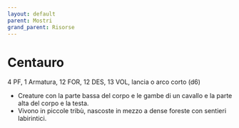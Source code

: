 ```yaml
---
layout: default
parent: Mostri
grand_parent: Risorse 
--- 
```


# Centauro

4 PF, 1 Armatura, 12 FOR, 12 DES, 13 VOL, lancia o arco corto (d6)  

- Creature con la parte bassa del corpo e le gambe di un cavallo e la parte alta del corpo e la testa.
- Vivono in piccole tribù, nascoste in mezzo a dense foreste con sentieri labirintici.